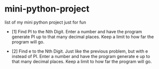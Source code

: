 # mini-python-project

list of my mini python project just for fun

- [1] Find PI to the Nth Digit.
  Enter a number and have the program generate PI up to that many decimal places. Keep a limit to how far the program will go.

- [2] Find e to the Nth Digit.
  Just like the previous problem, but with e instead of PI. Enter a number and have the program generate e up to that many decimal places. Keep a limit to how far the program will go.
